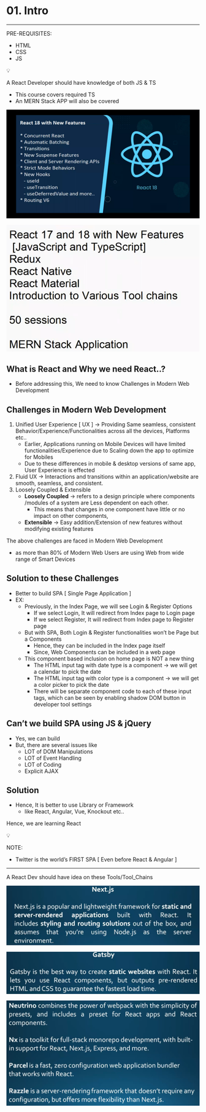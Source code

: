 # 01. Intro

---

PRE-REQUISITES:

- HTML
- CSS
- JS

<aside>
💡

A React Developer should have knowledge of both JS & TS

- This course covers required TS
- An MERN Stack APP will also be covered
</aside>

![image.png](image.png)

![image.png](image%201.png)

## What is React and Why we need React..?

- Before addressing this, We need to know Challenges in Modern Web Development

## Challenges in Modern Web Development

1. Unified User Experience [ UX ] → Providing Same seamless, consistent Behavior/Experience/Functionalities across all the devices, Platforms etc..
    - Earlier, Applications running on Mobile Devices will have limited functionalities/Experience due to Scaling down the app to optimize for Mobiles
    - Due to these differences in mobile & desktop versions of same app, User Experience is effected
2. Fluid UX → Interactions and transitions within an application/website are smooth, seamless, and consistent.
3. Loosely Coupled & Extensible
    - **Loosely Coupled** → refers to a design principle where components /modules of a system are Less dependent on each other.
        - This means that changes in one component have little or no impact on other components,
    - **Extensible** →  Easy addition/Extension of new features without modifying existing features

The above challenges are faced in Modern Web Development 

- as more than 80% of Modern Web Users are using Web from wide range of Smart Devices

## Solution to these Challenges

- Better to build SPA [ Single Page Application ]
- EX:
    - Previously, in the Index Page, we will see Login & Register Options
        - If we select Login, It will redirect from Index page to Login page
        - If we select Register, It will redirect from Index page to Register page
    - But with SPA, Both Login & Register functionalities won’t be Page but a Components
        - Hence, they can be included in the Index page itself
        - Since, Web Components can be included in a web page
    - This component based inclusion on home page is NOT a new thing
        - The HTML input tag with date type is a component → we will get a calendar to pick the date
        - The HTML input tag with color type is a component → we will get a color picker to pick the date
        - There will be separate component code to each of these input tags, which can be seen by enabling shadow DOM button in developer tool settings

## Can’t we build SPA using JS & jQuery

- Yes, we can build
- But, there are several issues like
    - LOT of DOM Manipulations
    - LOT of Event Handling
    - LOT of Coding
    - Explicit AJAX

## Solution

- Hence, It is better to use Library or Framework
    - like React, Angular, Vue, Knockout etc..

Hence, we are learning React

<aside>
💡

NOTE:

- Twitter is the world’s FIRST SPA [ Even before React & Angular ]
</aside>

---

A React Dev should have idea on these Tools/Tool_Chains

![image.png](image%202.png)

![image.png](image%203.png)

![image.png](image%204.png)